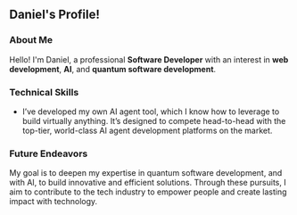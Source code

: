 ## Daniel's Profile!

### About Me

Hello! I'm Daniel, a professional **Software Developer** with an interest in **web development**, **AI**, and **quantum software development**.

### Technical Skills

- I’ve developed my own AI agent tool, which I know how to leverage to build virtually anything. It’s designed to compete head-to-head with the top-tier, world-class AI agent development platforms on the market.

### Future Endeavors

My goal is to deepen my expertise in quantum software development, and with AI, to build innovative and efficient solutions. Through these pursuits, I aim to contribute to the tech industry to empower people and create lasting impact with technology.

